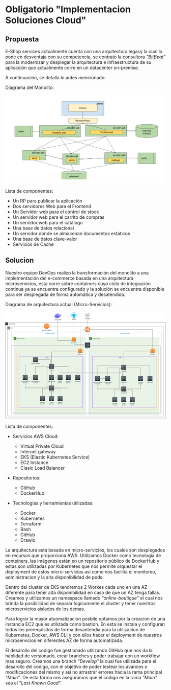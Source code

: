# Obligatorio "Implementacion Soluciones Cloud"

## Propuesta

E-Shop services actualmente cuenta con una arquitectura legacy la cual lo pone en desventaja con su competencia, se contrato la consultora *"BitBeat"* para la modernizar y desplegar la arquitectura e infraestructura de su aplicación que actualmente corre en un datacenter on-premise.

A continuación, se detalla lo antes mencionado:

Diagrama del Monolito:

![Monolito](https://github.com/ggomez97/obl-cloud-2022/blob/develop/online-boutique/docs/img/Monolito.png)

Lista de componentes:
- Un RP para publicar la aplicación
- Dos servidores Web para el Frontend
- Un Servidor web para el control de stock
- Un servidor web para el carrito de compras
- Un servidor web para el catálogo
- Una base de datos relacional
- Un servidor donde se almacenan documentos estáticos
- Una base de datos clave-valor
- Servicios de Cache

## Solucion

Nuestro equipo DevOps realizo la transformación del monolito a una implementación del e-commerce basada en una arquitectura microservicios, esta corre sobre containers cuyo ciclo de integración continua ya se encuentra configurado y la solución se encuentra disponible para ser desplegada de forma automática y desatendida.

Diagrama de arquitectura actual (Micro-Servicios):

![Diagrama](https://github.com/ggomez97/obl-cloud-2022/blob/develop/online-boutique/docs/img/Arquitectura%203.drawio%20(1).png)

Lista de componentes: 

- Servicios AWS Cloud:
  - Virtual Private Cloud
  - Internet gateway
  - EKS (Elastic Kubernetes Service)
  - EC2 Instance
  - Clasic Load Balancer

- Repositorios:
  - GitHub
  - DockerHub

- Tecnologias y herramientas utilizadas:
  - Docker
  - Kubernetes
  - Terraform
  - Bash
  - GitHub
  - Drawio

La arquitectura está basada en micro-servicios, los cuales son desplegados en recursos que proporciona AWS.
Utilizamos Docker como tecnología de conteiners, las imágenes están en un repositorio público de DockerHub y estas son utilizadas por Kubernetes que nos permite orquestar el deployment de estos micro-servicios así como nos facilita el monitoreo, administracion y la alta disponibilidad de pods.

Dentro del cluster de EKS tendremos 2 Workes cada uno en una AZ diferente para tener alta disponibilidad en caso de que un AZ tenga fallas.
Creamos y utilizamos un namespace llamado *"online-boutique"* el cual nos brinda la posiblilidad de separar logicamente el cluster y tener nuestros microservicios aislados de los demas.

Para lograr la mayor atuomatizacion posbile optamos por la creacion de una instancia EC2 que es utilizada como bastion.
En esta se instala y configuran todos los prerequisitos de forma desantendia para la utilizacion de Kubernetes, Docker, AWS CLI y con ellos hacer el deployment de nuestros microservicios en diferentes AZ de forma automatizada.

El desarollo del codigo fue gestionado utilizando GitHub que nos da la hablidad de versionado, crear branches y poder trabajar con un workflow mas seguro.
Creamos una branch *"Develop"* la cual fue utilizada para el desarollo del codigo, con el objetivo de poder testear los avances o modificaciones del mismo y asi no arrastrar errores hacia la rama principal *"Main"*. De esta forma nos aseguramos que el codigo en la rama *"Main"* sea el *"Last Known Good".*


